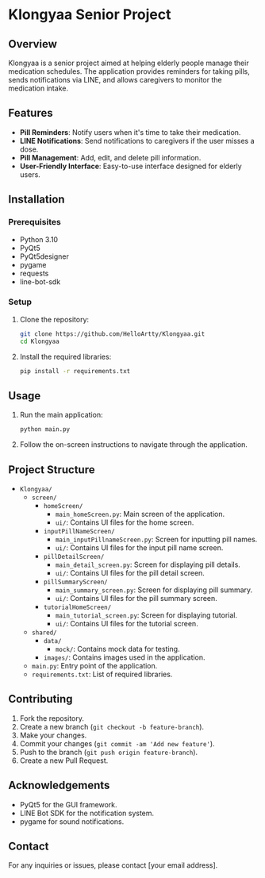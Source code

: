 # Klongyaa Senior Project

## Overview
Klongyaa is a senior project aimed at helping elderly people manage their medication schedules. The application provides reminders for taking pills, sends notifications via LINE, and allows caregivers to monitor the medication intake.

## Features
- **Pill Reminders**: Notify users when it's time to take their medication.
- **LINE Notifications**: Send notifications to caregivers if the user misses a dose.
- **Pill Management**: Add, edit, and delete pill information.
- **User-Friendly Interface**: Easy-to-use interface designed for elderly users.

## Installation

### Prerequisites
- Python 3.10
- PyQt5
- PyQt5designer
- pygame
- requests
- line-bot-sdk

### Setup
1. Clone the repository:
    ```sh
    git clone https://github.com/HelloArtty/Klongyaa.git
    cd Klongyaa
    ```

2. Install the required libraries:
    ```sh
    pip install -r requirements.txt
    ```

## Usage
1. Run the main application:
    ```sh
    python main.py
    ```

2. Follow the on-screen instructions to navigate through the application.

## Project Structure
- `Klongyaa/`
  - `screen/`
    - `homeScreen/`
      - `main_homeScreen.py`: Main screen of the application.
      - `ui/`: Contains UI files for the home screen.
    - `inputPillNameScreen/`
      - `main_inputPillnameScreen.py`: Screen for inputting pill names.
      - `ui/`: Contains UI files for the input pill name screen.
    - `pillDetailScreen/`
      - `main_detail_screen.py`: Screen for displaying pill details.
      - `ui/`: Contains UI files for the pill detail screen.
    - `pillSummaryScreen/`
      - `main_summary_screen.py`: Screen for displaying pill summary.
      - `ui/`: Contains UI files for the pill summary screen.
    - `tutorialHomeScreen/`
      - `main_tutorial_screen.py`: Screen for displaying tutorial.
      - `ui/`: Contains UI files for the tutorial screen.
  - `shared/`
    - `data/`
      - `mock/`: Contains mock data for testing.
    - `images/`: Contains images used in the application.
  - `main.py`: Entry point of the application.
  - `requirements.txt`: List of required libraries.

## Contributing
1. Fork the repository.
2. Create a new branch (`git checkout -b feature-branch`).
3. Make your changes.
4. Commit your changes (`git commit -am 'Add new feature'`).
5. Push to the branch (`git push origin feature-branch`).
6. Create a new Pull Request.


## Acknowledgements
- PyQt5 for the GUI framework.
- LINE Bot SDK for the notification system.
- pygame for sound notifications.

## Contact
For any inquiries or issues, please contact [your email address].
